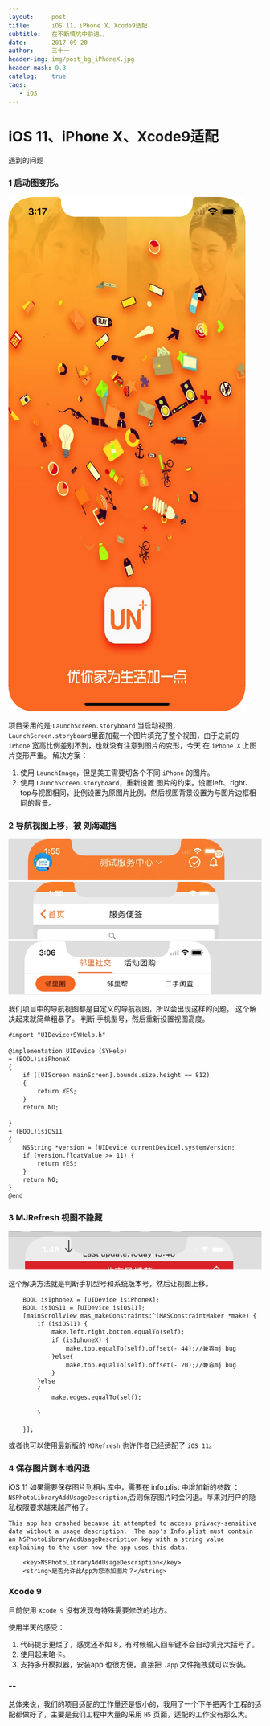 ```yaml
---
layout:     post
title:      iOS 11、iPhone X、Xcode9适配
subtitle:   在不断填坑中前进。。
date:       2017-09-20
author:     三十一
header-img: img/post_bg_iPhoneX.jpg
header-mask: 0.3
catalog:    true
tags:
   - iOS
---
```


# iOS 11、iPhone X、Xcode9适配

遇到的问题

### 1 启动图变形。
![启动图变形](/media/15059019605960/%E5%90%AF%E5%8A%A8%E5%9B%BE%E5%8F%98%E5%BD%A2.png)


项目采用的是 `LaunchScreen.storyboard` 当启动视图，`LaunchScreen.storyboard`里面加载一个图片填充了整个视图，由于之前的 `iPhone` 宽高比例差别不到，也就没有注意到图片的变形，今天 在 `iPhone X` 上图片变形严重。
解决方案：

1. 使用 `LaunchImage`，但是美工需要切各个不同 `iPhone` 的图片。
2. 使用 `LaunchScreen.storyboard`，重新设置 图片的约束。设置left、right、top与视图相同，比例设置为原图片比例。然后视图背景设置为与图片边框相同的背景。


### 2 导航视图上移，被 刘海遮挡

![](/media/15059019605960/15059020743807.jpg)
![](/media/15059019605960/15059020905209.jpg)
![](/media/15059019605960/15059021153942.jpg)


我们项目中的导航视图都是自定义的导航视图，所以会出现这样的问题。
这个解决起来就简单粗暴了。
判断 手机型号，然后重新设置视图高度。

```
#import "UIDevice+SYHelp.h"

@implementation UIDevice (SYHelp)
+ (BOOL)isiPhoneX
{
    if ([UIScreen mainScreen].bounds.size.height == 812)
    {
        return YES;
    }
    return NO;

}
+ (BOOL)isiOS11
{
    NSString *version = [UIDevice currentDevice].systemVersion;
    if (version.floatValue >= 11) {
        return YES;
    }
    return NO;
}
@end
```
### 3 MJRefresh 视图不隐藏
![](/media/15059019605960/15059023075980.jpg)

这个解决方法就是判断手机型号和系统版本号，然后让视图上移。

```
    BOOL isIphoneX = [UIDevice isiPhoneX];
    BOOL isiOS11 = [UIDevice isiOS11];
    [mainScrollView mas_makeConstraints:^(MASConstraintMaker *make) {
        if (isiOS11) {
            make.left.right.bottom.equalTo(self);
            if (isIphoneX) {
                make.top.equalTo(self).offset(- 44);//兼容mj bug
            }else{
                make.top.equalTo(self).offset(- 20);//兼容mj bug
            }
        }else
        {
            make.edges.equalTo(self);

        }
  
    }];
```
或者也可以使用最新版的 `MJRefresh` 也许作者已经适配了 `iOS 11`。

### 4 保存图片到本地闪退

iOS 11 如果需要保存图片到相片库中，需要在 info.plist 中增加新的参数 ：`NSPhotoLibraryAddUsageDescription`,否则保存图片时会闪退。苹果对用户的隐私权限要求越来越严格了。

```
This app has crashed because it attempted to access privacy-sensitive data without a usage description.  The app's Info.plist must contain an NSPhotoLibraryAddUsageDescription key with a string value explaining to the user how the app uses this data.
```


```
    <key>NSPhotoLibraryAddUsageDescription</key>
    <string>是否允许此App为您添加图片？</string>
```
### Xcode 9

目前使用 `Xcode 9` 没有发现有特殊需要修改的地方。

使用半天的感受：

1. 代码提示更烂了，感觉还不如 8，有时候输入回车键不会自动填充大括号了。
2. 使用起来略卡。
3. 支持多开模拟器，安装app 也很方便，直接把 `.app` 文件拖拽就可以安装。


### --
总体来说，我们的项目适配的工作量还是很小的，我用了一个下午把两个工程的适配都做好了，主要是我们工程中大量的采用 `H5` 页面，适配的工作没有那么大。

